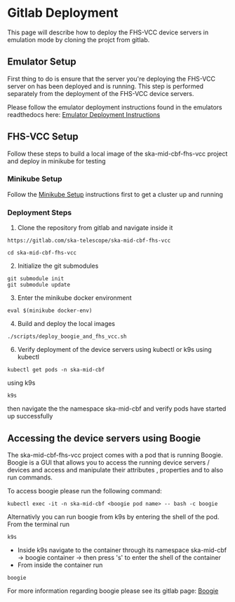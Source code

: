 # Gitlab Deployment

This page will describe how to deploy the FHS-VCC device servers in emulation mode by cloning the projct from gitlab.

## Emulator Setup

First thing to do is ensure that the server you're deploying the FHS-VCC server on has been deployed and is running.  This step is performed separately from the deployment of the FHS-VCC device servers.

Please follow the emulator deployment instructions found in the emulators readthedocs here:  [Emulator Deployment Instructions](https://developer.skao.int/projects/ska-mid-cbf-emulators/en/latest/emulator_subpages/emulator_usage.html)

## FHS-VCC Setup

Follow these steps to build a local image of the ska-mid-cbf-fhs-vcc project and deploy in minikube for testing

### Minikube Setup

Follow the [Minikube Setup](./minikube_setup.md) instructions first to get a cluster up and running

### Deployment Steps
1. Clone the repository from gitlab and navigate inside it

```
https://gitlab.com/ska-telescope/ska-mid-cbf-fhs-vcc

cd ska-mid-cbf-fhs-vcc
```

2. Initialize the git submodules
```
git submodule init
git submodule update
```

3. Enter the minikube docker environment
```
eval $(minikube docker-env)
```

4. Build and deploy the local images
```
./scripts/deploy_boogie_and_fhs_vcc.sh
```

6. Verify deployment of the device servers using kubectl or k9s
using kubectl
```
kubectl get pods -n ska-mid-cbf
```

using k9s
```
k9s
```
then navigate the the namespace ska-mid-cbf and verify pods have started up successfully

## Accessing the device servers using Boogie

The ska-mid-cbf-fhs-vcc project comes with a pod that is running Boogie.  Boogie is a GUI that allows you to access the running device servers / devices and access and manipulate their attributes , properties and to also run commands.  

To access boogie please run the following command:
```
kubectl exec -it -n ska-mid-cbf <boogie pod name> -- bash -c boogie
```

Alternativly you can run boogie from k9s by entering the shell of the pod.  From the terminal run
```
k9s
```
- Inside k9s navigate to the container through its namespace ska-mid-cbf -> boogie container -> then press 's' to enter the shell of the container
- From inside the container run
```
boogie
```

For more information regarding boogie please see its gitlab page: [Boogie](https://gitlab.com/nurbldoff/boogie)